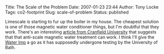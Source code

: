 Title: The Scale of the Problem
Date: 2007-01-23 23:44
Author: Tony Locke
Tags: co2-footprint
Slug: scale-of-problem
Status: published

Limescale is starting to fur up the boiler in my house. The cheapest solution is one of those magnetic water conditioner things, but I'm doubtful that they work. There's an interesting [article from Cranfield University](http://www.cranfield.ac.uk/sas/water/magnets/) that suggests that that anti-scale magnetic water treatment can work. I think I'll give the [Water Imp](http://www.waterimp.co.uk/) a go as it has supposedly undergone testing by the University of Bath.
